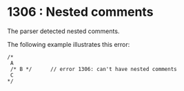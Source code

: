# 1306 : Nested comments

The parser detected nested comments.

&#x20;

The following example illustrates this error:

```
/*
 A
 /* B */      // error 1306: can't have nested comments
 C
*/ 
```

